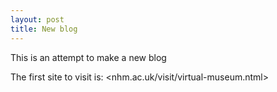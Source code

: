 ```yaml
---
layout: post
title: New blog
---
```


This is an attempt to make a new blog

The first site to visit is: <nhm.ac.uk/visit/virtual-museum.ntml>

